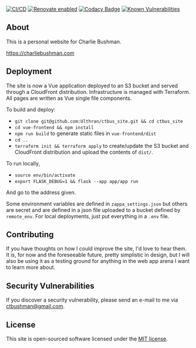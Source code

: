 [![CI/CD](https://github.com/Ulthran/ctbus_site/actions/workflows/main.yml/badge.svg)](https://github.com/Ulthran/ctbus_site/actions/workflows/main.yml)
[![Renovate enabled](https://img.shields.io/badge/renovate-enabled-brightgreen.svg)](https://www.mend.io/renovate/)
[![Codacy Badge](https://app.codacy.com/project/badge/Grade/07edb64af1c544439190dff82571e7a5)](https://app.codacy.com/gh/Ulthran/ctbus_site/dashboard?utm_source=gh&utm_medium=referral&utm_content=&utm_campaign=Badge_grade)
[![Known Vulnerabilities](https://snyk.io/test/github/Ulthran/ctbus_site/badge.svg)](https://snyk.io/test/github/Ulthran/ctbus_site)

## About

This is a personal website for Charlie Bushman.

https://charliebushman.com

## Deployment

The site is now a Vue application deployed to an S3 bucket and served through a
CloudFront distribution. Infrastructure is managed with Terraform. All pages are
written as Vue single file components.

To build and deploy:

- `git clone git@github.com:Ulthran/ctbus_site.git && cd ctbus_site`
- `cd vue-frontend && npm install`
- `npm run build` to generate static files in `vue-frontend/dist`
- `cd ..`
- `terraform init && terraform apply` to create/update the S3 bucket and
  CloudFront distribution and upload the contents of `dist/`.

To run locally,

-   `source env/bin/activate`
-   `export FLASK_DEBUG=1 && flask --app app/app run`

And go to the address given.

Some environment variables are defined in `zappa_settings.json` but others are secret and are defined in a json file uploaded to a bucket defined by `remote_env`. For local deployments, just put everything in a `.env` file.

## Contributing

If you have thoughts on how I could improve the site, I'd love to hear them. It is, for now and the foreseeable future, pretty simplistic in design, but I will also be using it as a testing ground for anything in the web app arena I want to learn more about.

## Security Vulnerabilities

If you discover a security vulnerability, please send an e-mail to me via [ctbushman@gmail.com](mailto:ctbushman@gmail.com).

## License

This site is open-sourced software licensed under the [MIT license](https://opensource.org/licenses/MIT).
